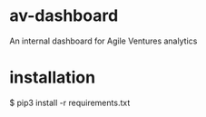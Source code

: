 # av-dashboard
An internal dashboard for Agile Ventures analytics

# installation

$ pip3 install -r requirements.txt

